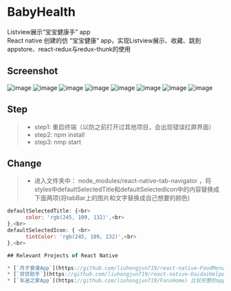 # BabyHealth
Listview展示”宝宝健康手” app<br> 
React native 创建的仿 “宝宝健康” app，实现Listview展示、收藏、跳到appstore、react-redux与redux-thunk的使用

## Screenshot
![image](https://github.com/liuhongjun719/BabyHealth-/blob/master/screenshots/1.png)
![image](https://github.com/liuhongjun719/BabyHealth-/blob/master/screenshots/2.png)
![image](https://github.com/liuhongjun719/BabyHealth-/blob/master/screenshots/3.png)
![image](https://github.com/liuhongjun719/BabyHealth-/blob/master/screenshots/4.png)
![image](https://github.com/liuhongjun719/BabyHealth-/blob/master/screenshots/5.png)
![image](https://github.com/liuhongjun719/BabyHealth-/blob/master/screenshots/6.png)
![image](https://github.com/liuhongjun719/BabyHealth-/blob/master/screenshots/7.png)
![image](https://github.com/liuhongjun719/BabyHealth-/blob/master/screenshots/8.png)




## Step
>* step1:  重启终端（以防之前打开过其他项目，会出现错误红屏界面）
>* step2:  npm install
>* step3:  nmp start


## Change
>* 进入文件夹中： node_modules/react-native-tab-navigator ，将styles中defaultSelectedTitle和defaultSelectedIcon中的内容替换成下面两项(将tabBar上的图片和文字替换成自己想要的颜色)<br> 
```javascript
defaultSelectedTitle: {<br> 
      color: 'rgb(245, 109, 132)',<br> 
},<br> 
defaultSelectedIcon: { <br> 
      tintColor: 'rgb(245, 109, 132)',<br> 
},<br> 

## Relevant Projects of React Native

* [`月子食谱App`](https://github.com/liuhongjun719/react-native-FoodMenu) 界面侧滑
* [`贷贷助手`](https://github.com/liuhongjun719/react-native-DaidaiHelperNew) 比较完整的app项目
* [`车迷之家App`](https://github.com/liuhongjun719/FansHome) 比较完整的app
